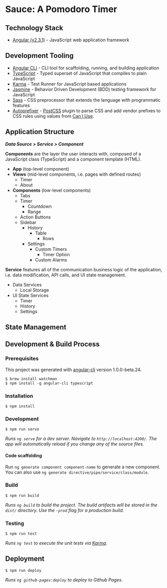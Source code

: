 # Sauce: A Pomodoro Timer

## Technology Stack
- [Angular (v2.3.1)](https://angular.io/) - JavaScript web application framework

## Development Tooling

- [Angular CLI](https://github.com/angular/angular-cli) - CLI tool for scaffolding, running, and building application
- [TypeScript](https://github.com/Microsoft/TypeScript) - Typed superset of JavaScript that compiles to plain JavaScript
- [Karma](https://github.com/karma-runner/karma) - Test Runner for JavaScript based applications
- [Jasmine](https://github.com/jasmine/jasmine) - Behavior Driven Development (BDD) testing framework for JavaScript
- [Sass](http://sass-lang.com/) - CSS preprocessor that extends the language with programmatic features
- [Autoprefixer](https://github.com/postcss/autoprefixer) - [PostCSS](https://github.com/postcss/postcss) plugin to parse CSS and add vendor prefixes to CSS rules using values from [Can I Use](http://caniuse.com/).

## Application Structure
__*Data Source > Service > Component*__

**Components** are the layer the user interacts with, composed of a JavaScript class (TypeScript) and a component template (HTML).

- **App** (top-level component)
- **Views** (mid-level components, i.e. pages with defined routes)
  - Timer
  - About
- **Components** (low-level components)
  - Tabs
  - Timer
    - Countdown
    - Range
  - Action Buttons
  - Sidebar
    - History
      - Table
        - Rows
    - Settings
      - Custom Timers
        - Timer Option
      - Custom Alarms

**Service** features all of the communication business logic of the application, i.e. data modification, API calls, and UI state management.

- Data Services
  - Local Storage
- UI State Services
  - Timer
  - History
  - Settings

## State Management

## Development & Build Process

### Prerequisites
This project was generated with [angular-cli](https://github.com/angular/angular-cli) version 1.0.0-beta.24.
```
$ brew install watchman
$ npm install -g angular-cli typescript
```

### Installation
```
$ npm install
```

### Development
```
$ npm run serve
```
_Runs `ng serve` for a dev server. Navigate to `http://localhost:4200/`. The app will automatically reload if you change any of the source files._

#### Code scaffolding

Run `ng generate component component-name` to generate a new component. You can also use `ng generate directive/pipe/service/class/module`.

### Build
```
$ npm run build
```
_Runs `ng build` to build the project. The build artifacts will be stored in the `dist/` directory. Use the `-prod` flag for a production build._

### Testing
```
$ npm run test
```
_Runs `ng test` to execute the unit tests via [Karma](https://karma-runner.github.io)._


## Deployment
```
$ npm run deploy
```
_Runs `ng github-pages:deploy` to deploy to Github Pages._

